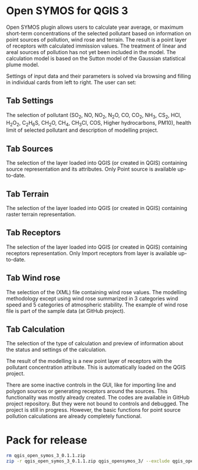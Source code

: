 # Open SYMOS for QGIS 3

Open SYMOS plugin allows users to calculate year average, or maximum short-term concentrations of the selected pollutant based on information on point sources of pollution, wind rose and terrain. The result is a point layer of receptors with calculated immission values. The treatment of linear and areal sources of pollution has not yet been included in the model. The calculation model is based on the Sutton model of the Gaussian statistical plume model.

Settings of input data and their parameters is solved via browsing and filling in individual cards from left to right. The user can set:

## Tab Settings
The selection of pollutant (SO<sub>2</sub>, NO, NO<sub>2</sub>, N<sub>2</sub>O, CO, CO<sub>2</sub>, NH<sub>3</sub>, CS<sub>2</sub>, HCl, H<sub>2</sub>O<sub>2</sub>, C<sub>2</sub>H<sub>6</sub>S, CH<sub>2</sub>O, CH<sub>4</sub>, CH<sub>3</sub>Cl, COS, Higher hydrocarbons, PM10), health limit of selected pollutant and description of modelling project.

## Tab Sources
The selection of the layer loaded into QGIS (or created in QGIS) containing source representation and its attributes. Only Point source is available up-to-date.

## Tab Terrain 

The selection of the layer loaded into QGIS (or created in QGIS) containing raster terrain representation.
## Tab Receptors 

The selection of the layer loaded into QGIS (or created in QGIS) containing receptors representation. Only Import receptors from layer is available up-to-date.
## Tab Wind rose
The selection of the (XML) file containing wind rose values. The modelling methodology except using wind rose summarized in 3 categories wind speed and 5 categories of atmospheric stability. The example of wind rose file is part of the sample data (at GitHub project).

## Tab Calculation
The selection of the type of calculation and preview of information about the status and settings of the calculation.

The result of the modelling is a new point layer of receptors with the pollutant concentration attribute. This is automatically loaded on the QGIS project.

There are some inactive controls in the GUI, like for importing line and polygon sources or generating receptors around the sources. This functionality was mostly already created. The codes are available in GitHub project repository. But they were not bound to controls and debugged. The project is still in progress. However, the basic functions for point source pollution calculations are already completely functional.

# Pack for release

```bash
rm qgis_open_symos_3_0.1.1.zip
zip -r qgis_open_symos_3_0.1.1.zip qgis_opensymos_3/ --exclude qgis_opensymos_3/.idea/\* --exclude qgis_opensymos_3/.git/\* --exclude qgis_opensymos_3/__pycache__/\*
```
